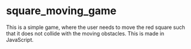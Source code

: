 # square_moving_game
This is a simple game, where the user needs to move the red square such that it does not collide with the moving obstacles. This is made in JavaScript.
